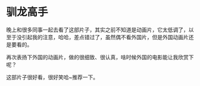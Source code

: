 # 驯龙高手

晚上和很多同事一起去看了这部片子，其实之前不知道是动画片，它太低调了，以至于没引起我的注意，哈哈，差点错过了，虽然偶不看外国片，但是外国动画片还是要看的。

再次表扬下外国的动画片，做的很细致、很认真，啥时候外国的电影能让我欣赏下呢？

这部片子很好看，很好笑哈~推荐一下。
